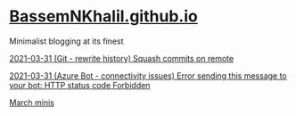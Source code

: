 # [BassemNKhalil.github.io](https://BassemNKhalil.github.io)

Minimalist blogging at its finest

[2021-03-31 (Git - rewrite history) Squash commits on remote](posts/2021-03-31_2.md)

[2021-03-31 (Azure Bot - connectivity issues) Error sending this message to your bot: HTTP status code Forbidden](posts/2021-03-31_1.md)

[March minis](minis/2021-03.md)
